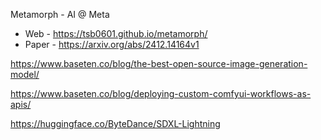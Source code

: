 Metamorph - AI @ Meta

- Web - https://tsb0601.github.io/metamorph/
- Paper - https://arxiv.org/abs/2412.14164v1


https://www.baseten.co/blog/the-best-open-source-image-generation-model/

https://www.baseten.co/blog/deploying-custom-comfyui-workflows-as-apis/


https://huggingface.co/ByteDance/SDXL-Lightning